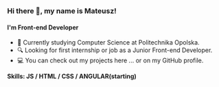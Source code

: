 ### Hi there 👋, my name is Mateusz!
#### I'm Front-end Developer


- 🔭 Currently studying Computer Science at Politechnika Opolska.
- 🔍 Looking for first internship or job as a Junior Front-end Developer.
- 💻 You can check out my projects here ... or on my GitHub profile.


<b>Skills: JS / HTML / CSS / ANGULAR(starting)<b>



